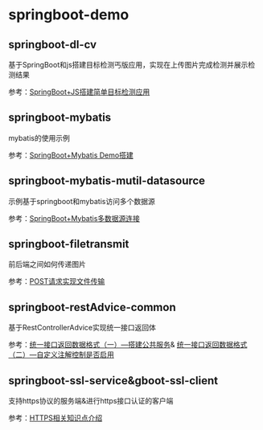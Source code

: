 # springboot-demo

## springboot-dl-cv

基于SpringBoot和js搭建目标检测丐版应用，实现在上传图片完成检测并展示检测结果

参考：[SpringBoot+JS搭建简单目标检测应用](https://juejin.cn/post/6914297076704608264)

## springboot-mybatis

mybatis的使用示例

参考：[SpringBoot+Mybatis Demo搭建](https://juejin.cn/post/6874513671117406221)

## springboot-mybatis-mutil-datasource

示例基于springboot和mybatis访问多个数据源

参考：[SpringBoot+Mybatis多数据源连接](https://juejin.cn/post/6874611986663997447)

## springboot-filetransmit

前后端之间如何传递图片

参考：[POST请求实现文件传输](https://juejin.cn/post/7048869287716454407)

## springboot-restAdvice-common

基于RestControllerAdvice实现统一接口返回体

参考：[统一接口返回数据格式（一）—搭建公共服务](https://juejin.cn/post/7026759863506042917 )& [统一接口返回数据格式（二）—自定义注解控制是否启用](https://juejin.cn/post/7027654522268811272)

## springboot-ssl-service&gboot-ssl-client

支持https协议的服务端&进行https接口认证的客户端

参考：[HTTPS相关知识点介绍](https://juejin.cn/post/7077078727925956645)